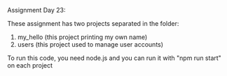 Assignment Day 23:

These assignment has two projects separated in the folder:

1. my_hello (this project printing my own name)
2. users (this project used to manage user accounts)

To run this code, you need node.js and you can run it with "npm run start" on each project
